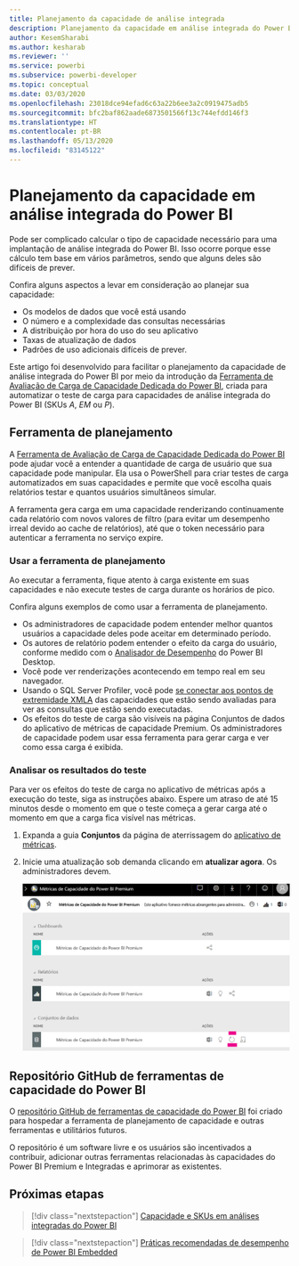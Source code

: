 ```yaml
---
title: Planejamento da capacidade de análise integrada
description: Planejamento da capacidade em análise integrada do Power BI.
author: KesemSharabi
ms.author: kesharab
ms.reviewer: ''
ms.service: powerbi
ms.subservice: powerbi-developer
ms.topic: conceptual
ms.date: 03/03/2020
ms.openlocfilehash: 23018dce94efad6c63a22b6ee3a2c0919475adb5
ms.sourcegitcommit: bfc2baf862aade6873501566f13c744efdd146f3
ms.translationtype: HT
ms.contentlocale: pt-BR
ms.lasthandoff: 05/13/2020
ms.locfileid: "83145122"
---
```

# <a name="capacity-planning-in-power-bi-embedded-analytics"></a>Planejamento da capacidade em análise integrada do Power BI

Pode ser complicado calcular o tipo de capacidade necessário para uma implantação de análise integrada do Power BI. Isso ocorre porque esse cálculo tem base em vários parâmetros, sendo que alguns deles são difíceis de prever.

Confira alguns aspectos a levar em consideração ao planejar sua capacidade:

* Os modelos de dados que você está usando
* O número e a complexidade das consultas necessárias
* A distribuição por hora do uso do seu aplicativo
* Taxas de atualização de dados
* Padrões de uso adicionais difíceis de prever.

Este artigo foi desenvolvido para facilitar o planejamento da capacidade de análise integrada do Power BI por meio da introdução da [Ferramenta de Avaliação de Carga de Capacidade Dedicada do Power BI](https://github.com/microsoft/PowerBI-Tools-For-Capacities/tree/master/LoadTestingPowerShellTool/), criada para automatizar o teste de carga para capacidades de análise integrada do Power BI (SKUs *A*, *EM* ou *P*).

## <a name="planning-tool"></a>Ferramenta de planejamento

 A [Ferramenta de Avaliação de Carga de Capacidade Dedicada do Power BI](https://github.com/microsoft/PowerBI-Tools-For-Capacities/tree/master/LoadTestingPowerShellTool/) pode ajudar você a entender a quantidade de carga de usuário que sua capacidade pode manipular. Ela usa o PowerShell para criar testes de carga automatizados em suas capacidades e permite que você escolha quais relatórios testar e quantos usuários simultâneos simular.

A ferramenta gera carga em uma capacidade renderizando continuamente cada relatório com novos valores de filtro (para evitar um desempenho irreal devido ao cache de relatórios), até que o token necessário para autenticar a ferramenta no serviço expire.

### <a name="using-the-planning-tool"></a>Usar a ferramenta de planejamento

Ao executar a ferramenta, fique atento à carga existente em suas capacidades e não execute testes de carga durante os horários de pico.

Confira alguns exemplos de como usar a ferramenta de planejamento.

* Os administradores de capacidade podem entender melhor quantos usuários a capacidade deles pode aceitar em determinado período.
* Os autores de relatório podem entender o efeito da carga do usuário, conforme medido com o [Analisador de Desempenho](https://docs.microsoft.com/power-bi/desktop-performance-analyzer) do Power BI Desktop.
* Você pode ver renderizações acontecendo em tempo real em seu navegador.
* Usando o SQL Server Profiler, você pode [se conectar aos pontos de extremidade XMLA](https://powerbi.microsoft.com/blog/power-bi-open-platform-connectivity-with-xmla-endpoints-public-preview/) das capacidades que estão sendo avaliadas para ver as consultas que estão sendo executadas.
* Os efeitos do teste de carga são visíveis na página Conjuntos de dados do aplicativo de métricas de capacidade Premium. Os administradores de capacidade podem usar essa ferramenta para gerar carga e ver como essa carga é exibida.

### <a name="reviewing-the-test-results"></a>Analisar os resultados do teste

Para ver os efeitos do teste de carga no aplicativo de métricas após a execução do teste, siga as instruções abaixo. Espere um atraso de até 15 minutos desde o momento em que o teste começa a gerar carga até o momento em que a carga fica visível nas métricas.

1. Expanda a guia **Conjuntos** da página de aterrissagem do [aplicativo de métricas](../../admin/service-admin-premium-monitor-capacity.md).
2. Inicie uma atualização sob demanda clicando em **atualizar agora**. Os administradores devem.

    ![Métricas de capacidade do Power BI Premium](media/embedded-capacity-planning/embedded-capacity-planning.png)

## <a name="power-bi-capacity-tools-github-repository"></a>Repositório GitHub de ferramentas de capacidade do Power BI

O [repositório GitHub de ferramentas de capacidade do Power BI](https://github.com/microsoft/PowerBI-Tools-For-Capacities) foi criado para hospedar a ferramenta de planejamento de capacidade e outras ferramentas e utilitários futuros.

O repositório é um software livre e os usuários são incentivados a contribuir, adicionar outras ferramentas relacionadas às capacidades do Power BI Premium e Integradas e aprimorar as existentes.

## <a name="next-steps"></a>Próximas etapas

> [!div class="nextstepaction"]
>[Capacidade e SKUs em análises integradas do Power BI](embedded-capacity.md)

> [!div class="nextstepaction"]
>[Práticas recomendadas de desempenho de Power BI Embedded](embedded-performance-best-practices.md)